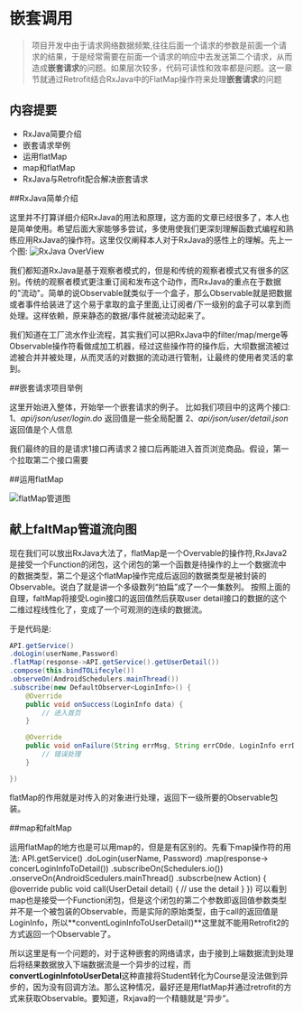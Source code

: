 # 嵌套调用
> 项目开发中由于请求网络数据频繁,往往后面一个请求的参数是前面一个请求的结果，于是经常需要在前面一个请求的响应中去发送第二个请求，从而造成**嵌套请求**的问题。如果层次较多，代码可读性和效率都是问题。这一章节就通过Retrofit结合RxJava中的FlatMap操作符来处理**嵌套请求**的问题

## 内容提要

- RxJava简要介绍
- 嵌套请求举例
- 运用flatMap
- map和flatMap
- RxJava与Retrofit配合解决嵌套请求

##RxJava简单介绍

这里并不打算详细介绍RxJava的用法和原理，这方面的文章已经很多了，本人也是简单使用。希望后面大家能够多尝试，多使用使我们更深刻理解函数式编程和熟练应用RxJava的操作符。这里仅仅阐释本人对于RxJava的感性上的理解。先上一个图:
![RxJava OverView](https://upload-images.jianshu.io/upload_images/2208102-c5d32034c00c4c57.jpg)

我们都知道RxJava是基于观察者模式的，但是和传统的观察者模式又有很多的区别。传统的观察者模式更注重订阅和发布这个动作，而RxJava的重点在于数据的"流动"。简单的说Observable就类似于一个盒子，那么Observable就是把数据或者事件给装进了这个易于拿取的盒子里面,让订阅者/下一级别的盒子可以拿到而处理。这样依赖，原来静态的数据/事件就被流动起来了。

我们知道在工厂流水作业流程，其实我们可以把RxJava中的filter/map/merge等Observable操作符看做成加工机器，经过这些操作符的操作后，大坝数据流被过滤被合并并被处理，从而灵活的对数据的流动进行管制，让最终的使用者灵活的拿到。

##嵌套请求项目举例

这里开始进入整体，开始举一个嵌套请求的例子。
比如我们项目中的这两个接口:
1、_api/json/user/login.do_  返回值是一些全局配置
2、_api/json/user/detail.json_ 返回值是个人信息

我们最终的目的是请求1接口再请求２接口后再能进入首页浏览商品。假设，第一个拉取第二个接口需要

##运用flatMap

![flatMap管道图](https://raw.githubusercontent.com/wiki/ReactiveX/RxJava/images/rx-operators/flatMap.png)

献上faltMap管道流向图
---

现在我们可以放出RxJava大法了，flatMap是一个Overvable的操作符,RxJava2是接受一个Function的闭包，这个闭包的第一个函数是待操作的上一个数据流中的数据类型，第二个是这个flatMap操作完成后返回的数据类型是被封装的Observable。说白了就是讲一个多级数列“拍扁”成了一个一集数列。
按照上面的自理，faltMap将接受Login接口的返回值然后获取user detail接口的数据的这个二维过程线性化了，变成了一个可观测的连续的数据流。



于是代码是:

```java
API.getService()
.doLogin(userName,Password)
.flatMap(response->API.getService().getUserDetail())
.compose(this.bindTOLifecyle())
.observeOn(AndroidSchedulers.mainThread())
.subscribe(new DefaultObserver<LoginInfo>() {
	@Override
	public void onSuccess(LoginInfo data) {
		// 进入首页
	}

	@Override
	public void onFailure(String errMsg, String errCOde, LoginInfo errData) {
		// 错误处理
	}

})

```
flatMap的作用就是对传入的对象进行处理，返回下一级所要的Observable包装。

##map和faltMap

运用flatMap的地方也是可以用map的，但是是有区别的。先看下map操作符的用法:
API.getService()
.doLogin(userName, Password)
.map(response-> concerLoginInfoToDetail())
.subscribeOn(Schedulers.io())
.onserveOn(AndroidScedulers.mainThread()
.subscrbe(new Action<UserDetail>) {
	@override
	public void call(UserDetail detail) {
	 // use the detail
	}
})
可以看到map也是接受一个Function闭包，但是这个闭包的第二个参数即返回值参数类型并不是一个被包装的Observable，而是实际的原始类型，由于call的返回值是LoginInfo，所以**conventLoginInfoToUserDetail()**这里就不能用Retrofit2的方式返回一个Observable了。

所以这里是有一个问题的，对于这种嵌套的网络请求，由于接到上端数据流到处理后将结果数据放入下端数据流是一个异步的过程，而**convertLoginInfotoUserDetal**这种直接将Student转化为Course是没法做到异步的，因为没有回调方法。那么这种情况，最好还是用flatMap并通过retrofit的方式来获取Observable。要知道，Rxjava的一个精髓就是“异步”。

